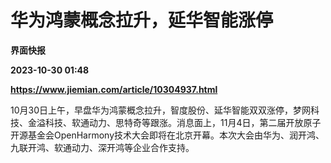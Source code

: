 # 华为鸿蒙概念拉升，延华智能涨停
**界面快报**

**2023-10-30 01:48**

**https://www.jiemian.com/article/10304937.html**

10月30日上午，早盘华为鸿蒙概念拉升，智度股份、延华智能双双涨停，梦网科技、金溢科技、软通动力、思特奇等跟涨。消息面上，11月4日，第二届开放原子开源基金会OpenHarmony技术大会即将在北京开幕。本次大会由华为、润开鸿、九联开鸿、软通动力、深开鸿等企业合作支持。